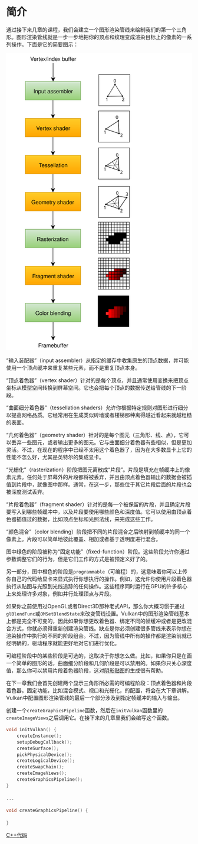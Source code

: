# 简介

通过接下来几章的课程，我们会建立一个图形渲染管线来绘制我们的第一个三角形。图形渲染管线就是一步一步地把你的顶点和纹理变成渲染目标上的像素的一系列操作。下面是它的简要图示：

![](./../../images/vulkan_simplified_pipeline.svg)

“输入装配器”（input assembler）从指定的缓存中收集原生的顶点数据，并可能使用一个顶点缓冲来重复某些元素，而不是重复顶点本身。

“顶点着色器”（vertex shader）针对的是每个顶点，并且通常使用变换来把顶点坐标从模型空间转换到屏幕空间。它也会把每个顶点的数据传送给管线的下一阶段。

“曲面细分着色器”（tessellation shaders）允许你根据特定规则对图形进行细分以提高网格品质。它经常用在生成类似砖墙或者楼梯那种离得越近看起来就越粗糙的表面。

“几何着色器”（geometry shader）针对的是每个图元（三角形、线、点），它可以丢弃一些图元，或者输出更多的图元。它与曲面细分着色器有些相似，但是更加灵活。不过，在现在的程序中已经不太用这个着色器了，因为在大多数显卡上它的性能不怎么好，尤其是英特尔的集成显卡。

“光栅化”（rasterization）阶段把图元离散成“片段”。片段是填充在帧缓冲上的像素元素。任何处于屏幕外的片段都将被丢弃，并且由顶点着色器输出的数据会被插值到片段中，就像图中那样。通常，在这一步，那些位于其它片段后面的片段也会被深度测试丢弃。

“片段着色器”（fragment shader）针对的是每一个被保留的片段，并且确定片段要写入到哪些帧缓冲中，以及片段要使用哪些颜色和深度值。它可以使用由顶点着色器插值过的数据，比如顶点坐标和光照法线，来完成这些工作。

“颜色混合”（color blending）阶段把不同的片段混合之后映射到帧缓冲的同一个像素上。片段可以简单地彼此覆盖、相加或者基于透明度进行混合。

图中绿色的阶段被称为“固定功能”（fixed-function）阶段。这些阶段允许你通过参数调整它们的行为，但是它们工作的方式是被预定义好了的。

另一部分，图中橙色的阶段是`programmable`（可编程）的，这意味着你可以上传你自己的代码给显卡来显式执行你想执行的操作。例如，这允许你使用片段着色器执行从贴图与光照到光线追踪的任何操作。这些程序同时运行在GPU的许多核心上来处理许多对象，例如并行处理顶点与片段。

如果你之前使用过OpenGL或者Direct3D那种老式API，那么你大概习惯于通过`glBlendFunc`或`OMSetBlendState`来改变管线设置。Vulkan中的图形渲染管线基本上都是完全不可变的，因此如果你想更改着色器、绑定不同的帧缓冲或者是更改混合方式，你就必须得重新创建渲染管线。缺点是你必须创建很多管线来表示你想在渲染操作中执行的不同的阶段组合。不过，因为管线中所有的操作都是渲染前就已经明确的，驱动程序就能更好地对它们进行优化。

可编程阶段中的某些阶段是可选的，这取决于你想怎么做。比如，如果你只是在画一个简单的图形的话，曲面细分阶段和几何阶段是可以禁用的。如果你只关心深度值，那么你可以禁用片段着色器阶段，这对[阴影贴图](https://zh.wikipedia.org/wiki/%E9%98%B4%E5%BD%B1%E8%B4%B4%E5%9B%BE)的生成很有帮助。

在下一章我们会首先创建两个显示三角形所必需的可编程阶段：顶点着色器和片段着色器。固定功能，比如混合模式、视口和光栅化，的配置，将会在大下章讲解。Vulkan中配置图形渲染管线的最后一个部分涉及到指定帧缓冲的输入与输出。

创建一个`createGraphicsPipeline`函数，然后在`initVulkan`函数里的`createImageViews`之后调用它。在接下来的几章里我们会编写这个函数。

```c++
void initVulkan() {
    createInstance();
    setupDebugCallback();
    createSurface();
    pickPhysicalDevice();
    createLogicalDevice();
    createSwapChain();
    createImageViews();
    createGraphicsPipeline();
}

...

void createGraphicsPipeline() {

}
```

[C++代码](https://vulkan-tutorial.com/code/08_graphics_pipeline.cpp)
